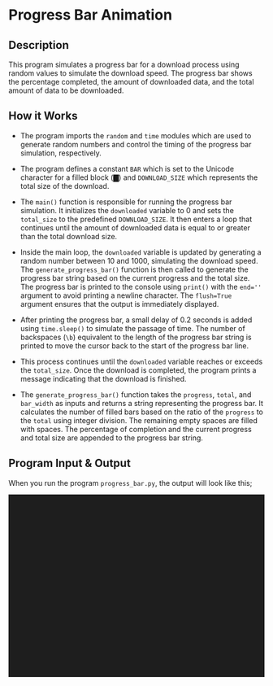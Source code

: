 # Progress Bar Animation

## Description

This program simulates a progress bar for a download process using random values to simulate the download speed. The progress bar shows the percentage completed, the amount of downloaded data, and the total amount of data to be downloaded.

## How it Works

- The program imports the `random` and `time` modules which are used to generate random numbers and control the timing of the progress bar simulation, respectively.

- The program defines a constant `BAR` which is set to the Unicode character for a filled block (▇) and `DOWNLOAD_SIZE` which represents the total size of the download.

- The `main()` function is responsible for running the progress bar simulation. It initializes the `downloaded` variable to 0 and sets the `total_size` to the predefined `DOWNLOAD_SIZE`. It then enters a loop that continues until the amount of downloaded data is equal to or greater than the total download size.

- Inside the main loop, the `downloaded` variable is updated by generating a random number between 10 and 1000, simulating the download speed. The `generate_progress_bar()` function is then called to generate the progress bar string based on the current progress and the total size. The progress bar is printed to the console using `print()` with the `end=''` argument to avoid printing a newline character. The `flush=True` argument ensures that the output is immediately displayed.

- After printing the progress bar, a small delay of 0.2 seconds is added using `time.sleep()` to simulate the passage of time. The number of backspaces (`\b`) equivalent to the length of the progress bar string is printed to move the cursor back to the start of the progress bar line.

- This process continues until the `downloaded` variable reaches or exceeds the `total_size`. Once the download is completed, the program prints a message indicating that the download is finished.

- The `generate_progress_bar()` function takes the `progress`, `total`, and `bar_width` as inputs and returns a string representing the progress bar. It calculates the number of filled bars based on the ratio of the `progress` to the `total` using integer division. The remaining empty spaces are filled with spaces. The percentage of completion and the current progress and total size are appended to the progress bar string.


## Program Input & Output

When you run the program `progress_bar.py`, the output will look like this;

![Progress Bar Results](output/progress-bar-results.gif)
